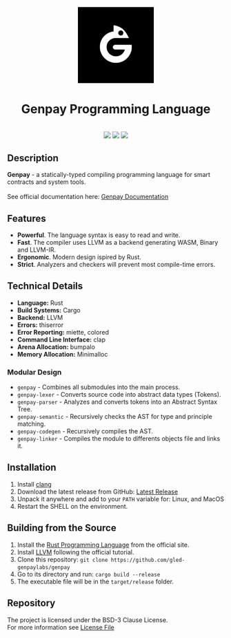 [Latest Release]: https://github.com/gled-genpaylabs/genpay/releases/latest

<div align="center">
  <picture>
    <img src="https://github.com/gled-genpaylabs/genpay/blob/main/assets/GenPayLogo.png" width="35%" />

  </picture>

  <div>
    <h1>Genpay Programming Language</h1>
    <i></i>
  </div>
  <br/>
  <div>
    <a href="https://github.com/gled-genpaylabs/genpay/releases/latest"><img src="https://img.shields.io/badge/dynamic/toml?url=https%3A%2F%2Fraw.githubusercontent.com%gled-genpaylabs%2Fgenpay%2Frefs%2Fheads%2Fmaster%2FCargo.toml%3Fraw%3Dtrue&query=workspace.package.version&logo=hackthebox&logoColor=fff&label=version&color=%2319a63e" /></a>
    <a href="https://github.com/gled-genpaylabs/genpay" /><img src="https://img.shields.io/github/actions/workflow/status/gled-genpaylabs/genpay/test.yml?logo=speedtest&logoColor=fff&label=tests&color=19a63e" /></a>
    <a href="https://github.com/gled-genpaylabs/genpay/blob/master/LICENSE"><img src="https://img.shields.io/github/license/gled-genpaylabs/genpay?style=flat&color=%2319a63e&logo=opensourcehardware&logoColor=fff" /></a>
  </div>
</div>

## Description
**Genpay** - a statically-typed compiling programming language for smart contracts and system tools. <br><br>
See official documentation here: [Genpay Documentation](https://genpay-site.vercel.app/)

##  Features
*  **Powerful**. The language syntax is easy to read and write.
*  **Fast**. The compiler uses LLVM as a backend generating WASM, Binary and LLVM-IR.
*  **Ergonomic**. Modern design ispired by Rust.
*  **Strict**. Analyzers and checkers will prevent most compile-time errors.

## Technical Details
- **Language:** Rust
- **Build Systems:** Cargo
- **Backend:** LLVM
- **Errors:** thiserror
- **Error Reporting:** miette, colored
- **Command Line Interface:** clap
- **Arena Allocation:** bumpalo
- **Memory Allocation:** Minimalloc

### Modular Design
- `genpay` - Combines all submodules into the main process.
- `genpay-lexer` - Converts source code into abstract data types (Tokens).
- `genpay-parser` - Analyzes and converts tokens into an Abstract Syntax Tree.
- `genpay-semantic` - Recursively checks the AST for type and principle matching.
- `genpay-codegen` - Recursively compiles the AST.
- `genpay-linker` -  Compiles the module to differents objects file and links it.

## Installation
1. Install [clang](https://clang.llvm.org/)
2. Download the latest release from GitHub: [Latest Release]
3. Unpack it anywhere and add to your `PATH` variable for: Linux, and MacOS
4. Restart the SHELL  on the environment.

## Building from the Source
1. Install the [Rust Programming Language](https://www.rust-lang.org/) from the official site.
2. Install [LLVM](https://www.llvm.org/docs/GettingStarted.html) following the official tutorial.
3. Clone this repository: `git clone https://github.com/gled-genpaylabs/genpay`
4. Go to its directory and run: `cargo build --release`
5. The executable file will be in the `target/release` folder.

## Repository
The project is licensed under the BSD-3 Clause License. <br>
For more information see [License File](https://github.com/gled-genpaylabs/genpay/blob/master/LICENSE) <br/>
